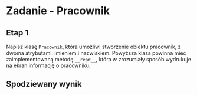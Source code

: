 # Zadanie - Pracownik

## Etap 1
Napisz klasę `Pracownik`, która umożliwi stworzenie obiektu pracownik, z dwoma atrybutami: imieniem i nazwiskiem.
Powyższa klasa powinna mieć zaimplementowaną metodę `__repr__`, która w zrozumiały sposób wydrukuje na ekran informację o pracowniku.

## Spodziewany wynik
```
```
